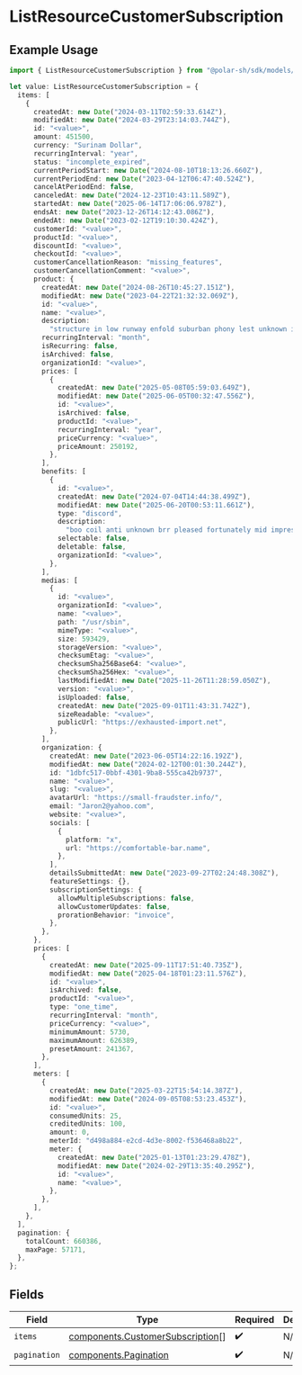 # ListResourceCustomerSubscription

## Example Usage

```typescript
import { ListResourceCustomerSubscription } from "@polar-sh/sdk/models/components/listresourcecustomersubscription.js";

let value: ListResourceCustomerSubscription = {
  items: [
    {
      createdAt: new Date("2024-03-11T02:59:33.614Z"),
      modifiedAt: new Date("2024-03-29T23:14:03.744Z"),
      id: "<value>",
      amount: 451500,
      currency: "Surinam Dollar",
      recurringInterval: "year",
      status: "incomplete_expired",
      currentPeriodStart: new Date("2024-08-10T18:13:26.660Z"),
      currentPeriodEnd: new Date("2023-04-12T06:47:40.524Z"),
      cancelAtPeriodEnd: false,
      canceledAt: new Date("2024-12-23T10:43:11.589Z"),
      startedAt: new Date("2025-06-14T17:06:06.978Z"),
      endsAt: new Date("2023-12-26T14:12:43.086Z"),
      endedAt: new Date("2023-02-12T19:10:30.424Z"),
      customerId: "<value>",
      productId: "<value>",
      discountId: "<value>",
      checkoutId: "<value>",
      customerCancellationReason: "missing_features",
      customerCancellationComment: "<value>",
      product: {
        createdAt: new Date("2024-08-26T10:45:27.151Z"),
        modifiedAt: new Date("2023-04-22T21:32:32.069Z"),
        id: "<value>",
        name: "<value>",
        description:
          "structure in low runway enfold suburban phony lest unknown insignificant",
        recurringInterval: "month",
        isRecurring: false,
        isArchived: false,
        organizationId: "<value>",
        prices: [
          {
            createdAt: new Date("2025-05-08T05:59:03.649Z"),
            modifiedAt: new Date("2025-06-05T00:32:47.556Z"),
            id: "<value>",
            isArchived: false,
            productId: "<value>",
            recurringInterval: "year",
            priceCurrency: "<value>",
            priceAmount: 250192,
          },
        ],
        benefits: [
          {
            id: "<value>",
            createdAt: new Date("2024-07-04T14:44:38.499Z"),
            modifiedAt: new Date("2025-06-20T00:53:11.661Z"),
            type: "discord",
            description:
              "boo coil anti unknown brr pleased fortunately mid impressionable",
            selectable: false,
            deletable: false,
            organizationId: "<value>",
          },
        ],
        medias: [
          {
            id: "<value>",
            organizationId: "<value>",
            name: "<value>",
            path: "/usr/sbin",
            mimeType: "<value>",
            size: 593429,
            storageVersion: "<value>",
            checksumEtag: "<value>",
            checksumSha256Base64: "<value>",
            checksumSha256Hex: "<value>",
            lastModifiedAt: new Date("2025-11-26T11:28:59.050Z"),
            version: "<value>",
            isUploaded: false,
            createdAt: new Date("2025-09-01T11:43:31.742Z"),
            sizeReadable: "<value>",
            publicUrl: "https://exhausted-import.net",
          },
        ],
        organization: {
          createdAt: new Date("2023-06-05T14:22:16.192Z"),
          modifiedAt: new Date("2024-02-12T00:01:30.244Z"),
          id: "1dbfc517-0bbf-4301-9ba8-555ca42b9737",
          name: "<value>",
          slug: "<value>",
          avatarUrl: "https://small-fraudster.info/",
          email: "Jaron2@yahoo.com",
          website: "<value>",
          socials: [
            {
              platform: "x",
              url: "https://comfortable-bar.name",
            },
          ],
          detailsSubmittedAt: new Date("2023-09-27T02:24:48.308Z"),
          featureSettings: {},
          subscriptionSettings: {
            allowMultipleSubscriptions: false,
            allowCustomerUpdates: false,
            prorationBehavior: "invoice",
          },
        },
      },
      prices: [
        {
          createdAt: new Date("2025-09-11T17:51:40.735Z"),
          modifiedAt: new Date("2025-04-18T01:23:11.576Z"),
          id: "<value>",
          isArchived: false,
          productId: "<value>",
          type: "one_time",
          recurringInterval: "month",
          priceCurrency: "<value>",
          minimumAmount: 5730,
          maximumAmount: 626389,
          presetAmount: 241367,
        },
      ],
      meters: [
        {
          createdAt: new Date("2025-03-22T15:54:14.387Z"),
          modifiedAt: new Date("2024-09-05T08:53:23.453Z"),
          id: "<value>",
          consumedUnits: 25,
          creditedUnits: 100,
          amount: 0,
          meterId: "d498a884-e2cd-4d3e-8002-f536468a8b22",
          meter: {
            createdAt: new Date("2025-01-13T01:23:29.478Z"),
            modifiedAt: new Date("2024-02-29T13:35:40.295Z"),
            id: "<value>",
            name: "<value>",
          },
        },
      ],
    },
  ],
  pagination: {
    totalCount: 660386,
    maxPage: 57171,
  },
};
```

## Fields

| Field                                                                                | Type                                                                                 | Required                                                                             | Description                                                                          |
| ------------------------------------------------------------------------------------ | ------------------------------------------------------------------------------------ | ------------------------------------------------------------------------------------ | ------------------------------------------------------------------------------------ |
| `items`                                                                              | [components.CustomerSubscription](../../models/components/customersubscription.md)[] | :heavy_check_mark:                                                                   | N/A                                                                                  |
| `pagination`                                                                         | [components.Pagination](../../models/components/pagination.md)                       | :heavy_check_mark:                                                                   | N/A                                                                                  |